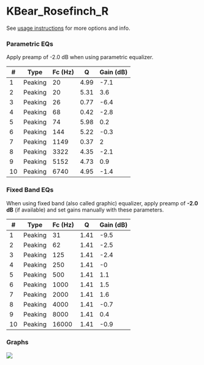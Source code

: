 # KBear_Rosefinch_R
See [usage instructions](https://github.com/jaakkopasanen/AutoEq#usage) for more options and info.

### Parametric EQs
Apply preamp of -2.0 dB when using parametric equalizer.

|   # | Type    |   Fc (Hz) |    Q |   Gain (dB) |
|-----|---------|-----------|------|-------------|
|   1 | Peaking |        20 | 4.99 |        -7.1 |
|   2 | Peaking |        20 | 5.31 |         3.6 |
|   3 | Peaking |        26 | 0.77 |        -6.4 |
|   4 | Peaking |        68 | 0.42 |        -2.8 |
|   5 | Peaking |        74 | 5.98 |         0.2 |
|   6 | Peaking |       144 | 5.22 |        -0.3 |
|   7 | Peaking |      1149 | 0.37 |         2   |
|   8 | Peaking |      3322 | 4.35 |        -2.1 |
|   9 | Peaking |      5152 | 4.73 |         0.9 |
|  10 | Peaking |      6740 | 4.95 |        -1.4 |

### Fixed Band EQs
When using fixed band (also called graphic) equalizer, apply preamp of **-2.0 dB** (if available) and set gains manually with these parameters.

|   # | Type    |   Fc (Hz) |    Q |   Gain (dB) |
|-----|---------|-----------|------|-------------|
|   1 | Peaking |        31 | 1.41 |        -9.5 |
|   2 | Peaking |        62 | 1.41 |        -2.5 |
|   3 | Peaking |       125 | 1.41 |        -2.4 |
|   4 | Peaking |       250 | 1.41 |        -0   |
|   5 | Peaking |       500 | 1.41 |         1.1 |
|   6 | Peaking |      1000 | 1.41 |         1.5 |
|   7 | Peaking |      2000 | 1.41 |         1.6 |
|   8 | Peaking |      4000 | 1.41 |        -0.7 |
|   9 | Peaking |      8000 | 1.41 |         0.4 |
|  10 | Peaking |     16000 | 1.41 |        -0.9 |

### Graphs
![](./KBear_Rosefinch_R.png)
